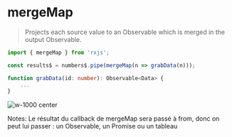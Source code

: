 # mergeMap

> Projects each source value to an Observable which is merged in the output Observable.

```typescript
import { mergeMap } from 'rxjs';

const results$ = numbers$.pipe(mergeMap(n => grabData(n)));

function grabData(id: number): Observable<Data> {
    ...
}
```

![w-1000 center](./assets/images/diagrams/operator_mergemap.svg)

Notes:
Le résultat du callback de mergeMap sera passé à from, donc on peut lui passer : un Observable, un Promise ou un tableau
